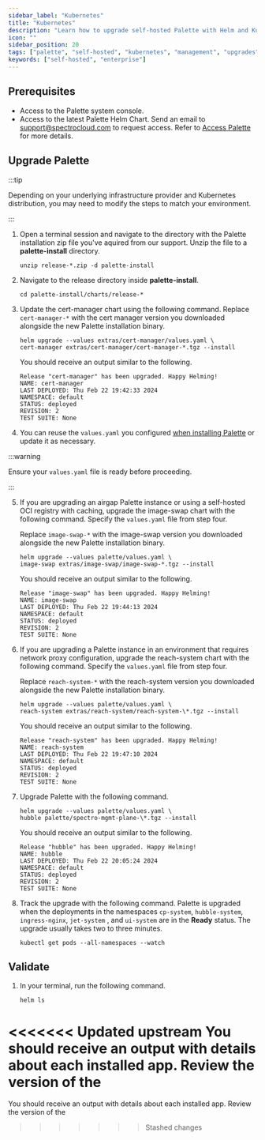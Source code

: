 ```yaml
---
sidebar_label: "Kubernetes"
title: "Kubernetes"
description: "Learn how to upgrade self-hosted Palette with Helm and Kubernetes."
icon: ""
sidebar_position: 20
tags: ["palette", "self-hosted", "kubernetes", "management", "upgrades"]
keywords: ["self-hosted", "enterprise"]
---
```


## Prerequisites

- Access to the Palette system console.
- Access to the latest Palette Helm Chart. Send an email to support@spectrocloud.com to request access. Refer to
  [Access Palette](/enterprise-version/#access-palette) for more details.

## Upgrade Palette

:::tip

Depending on your underlying infrastructure provider and Kubernetes distribution, you may need to modify the steps to
match your environment.

:::

1. Open a terminal session and navigate to the directory with the Palette installation zip file you've aquired from our
   support. Unzip the file to a **palette-install** directory.

   ```shell
   unzip release-*.zip -d palette-install
   ```

2. Navigate to the release directory inside **palette-install**.

   ```shell
   cd palette-install/charts/release-*
   ```

3. Update the cert-manager chart using the following command. Replace `cert-manager-*` with the cert manager version you
   downloaded alongside the new Palette installation binary.

   ```shell
   helm upgrade --values extras/cert-manager/values.yaml \
   cert-manager extras/cert-manager/cert-manager-*.tgz --install
   ```

   You should receive an output similar to the following.

   ```shell
   Release "cert-manager" has been upgraded. Happy Helming!
   NAME: cert-manager
   LAST DEPLOYED: Thu Feb 22 19:42:33 2024
   NAMESPACE: default
   STATUS: deployed
   REVISION: 2
   TEST SUITE: None
   ```

4. You can reuse the `values.yaml` you configured
   [when installing Palette](/enterprise-version/install-palette/install-on-kubernetes/install) or update it as
   necessary.

:::warning

Ensure your `values.yaml` file is ready before proceeding.

:::

5.  If you are upgrading an airgap Palette instance or using a self-hosted OCI registry with caching, upgrade the
    image-swap chart with the following command. Specify the `values.yaml` file from step four.

    Replace `image-swap-*` with the image-swap version you downloaded alongside the new Palette installation binary.

    ```shell
    helm upgrade --values palette/values.yaml \
    image-swap extras/image-swap/image-swap-*.tgz --install
    ```

    You should receive an output similar to the following.

    ```shell
    Release "image-swap" has been upgraded. Happy Helming!
    NAME: image-swap
    LAST DEPLOYED: Thu Feb 22 19:44:13 2024
    NAMESPACE: default
    STATUS: deployed
    REVISION: 2
    TEST SUITE: None
    ```

6.  If you are upgrading a Palette instance in an environment that requires network proxy configuration, upgrade the
    reach-system chart with the following command. Specify the `values.yaml` file from step four.

    Replace `reach-system-*` with the reach-system version you downloaded alongside the new Palette installation binary.

    ```shell
    helm upgrade --values palette/values.yaml \
    reach-system extras/reach-system/reach-system-\*.tgz --install
    ```

    You should receive an output similar to the following.

    ```shell
    Release "reach-system" has been upgraded. Happy Helming!
    NAME: reach-system
    LAST DEPLOYED: Thu Feb 22 19:47:10 2024
    NAMESPACE: default
    STATUS: deployed
    REVISION: 2
    TEST SUITE: None
    ```

7.  Upgrade Palette with the following command.

    ```shell
    helm upgrade --values palette/values.yaml \
    hubble palette/spectro-mgmt-plane-\*.tgz --install
    ```

    You should receive an output similar to the following.

    ```shell
    Release "hubble" has been upgraded. Happy Helming!
    NAME: hubble
    LAST DEPLOYED: Thu Feb 22 20:05:24 2024
    NAMESPACE: default
    STATUS: deployed
    REVISION: 2
    TEST SUITE: None
    ```

8.  Track the upgrade with the following command. Palette is upgraded when the deployments in the namespaces
    `cp-system`, `hubble-system`, `ingress-nginx`, `jet-system` , and `ui-system` are in the **Ready** status. The
    upgrade usually takes two to three minutes.

    ```shell
    kubectl get pods --all-namespaces --watch
    ```

## Validate

1. In your terminal, run the following command.

   ```shell
   helm ls
   ```

<<<<<<< Updated upstream
  You should receive an output with details about each installed app. Review the version of the 
=======
  You should receive an output with details about each installed app. Review the version of the 

>>>>>>> Stashed changes
